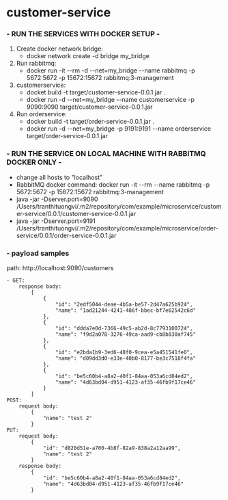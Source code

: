 # customer-service ##

### - RUN THE SERVICES WITH DOCKER SETUP - 
1. Create docker network bridge:
    - docker network create -d bridge my_bridge
2. Run rabbitmq:
    - docker run -it --rm -d --net=my_bridge --name rabbitmq -p 5672:5672 -p 15672:15672 rabbitmq:3-management
3. customerservice:
    - docket build -t target/customer-service-0.0.1.jar .
    - docker run -d --net=my_bridge --name customerservice -p 9090:9090 target/customer-service-0.0.1.jar
4. Run orderservice:
    - docker build -t target/order-service-0.0.1.jar .
    - docker run -d --net=my_bridge -p 9191:9191 --name orderservice target/order-service-0.0.1.jar
 
### - RUN THE SERVICE ON LOCAL MACHINE WITH RABBITMQ DOCKER ONLY -  
- change all hosts to "localhost"
- RabbitMQ docker command: docker run -it --rm --name rabbitmq -p 5672:5672 -p 15672:15672 rabbitmq:3-management
- java -jar -Dserver.port=9090 /Users/tranthituongvi/.m2/repository/com/example/microservice/customer-service/0.0.1/customer-service-0.0.1.jar
- java -jar -Dserver.port=9191 /Users/tranthituongvi/.m2/repository/com/example/microservice/order-service/0.0.1/order-service-0.0.1.jar

### - payload samples
path: http://localhost:9090/customers 

    - GET: 
        response body:
            [
                {
                    "id": "2edf5044-deae-4b5a-be57-2d47a625b924",
                    "name": "1ad21244-4241-486f-bbec-bf7e62542c6d"
                },
                {
                    "id": "ddda7e0d-7366-49c5-ab2d-8c7793100724",
                    "name": "f9d2a078-3276-49ca-aad9-cb8b830af745"
                },
                {
                    "id": "e2bda1b9-3ed6-48f0-9cea-e5a451541fe0",
                    "name": "d09dd3d0-e33e-40b0-8177-be3c7518f4fa"
                },
                {
                    "id": "be5c60b4-a8a2-40f1-84aa-053a6cd84ed2",
                    "name": "4d63bd04-d951-4123-af35-46fb9f17ce46"
                }
            ]
    POST:
        request body:
            {
            	"name": "test 2"
            }
    PUT:
        request body:
            {
                "id": "d820d51e-a700-4b8f-82a9-838a2a12aa99",
            	"name": "test 2"
            }
        response body:
            {
                "id": "be5c60b4-a8a2-40f1-84aa-053a6cd84ed2",
                "name": "4d63bd04-d951-4123-af35-46fb9f17ce46"
            }